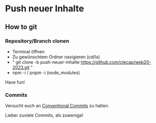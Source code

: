 # Push neuer Inhalte


## How to git

### Repository/Branch clonen
- Terminal öffnen
- Zu gewünschtem Ordner navigieren (cd/ls)
- " git clone -b push-neuer-inhalte https://github.com/clecap/web20-2023.git "
- npm -i / pnpm -i (node_modules)

Have fun!

### Commits

Versucht euch an [Conventional Commits](https://www.conventionalcommits.org/en/v1.0.0/) zu halten. 

Lieber zuviele Commits, als zuwenige!
